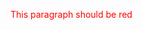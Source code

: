 <!DOCTYPE html>

<style>
  p{color:red;}
  </style>
  
  <body>
  <p>This paragraph should be red</p>
  </body>
